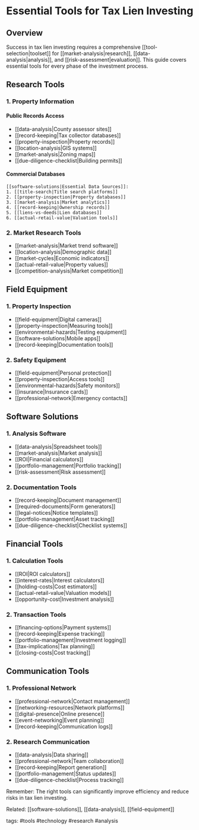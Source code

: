 # Essential Tools for Tax Lien Investing

## Overview
Success in tax lien investing requires a comprehensive [[tool-selection|toolset]] for [[market-analysis|research]], [[data-analysis|analysis]], and [[risk-assessment|evaluation]]. This guide covers essential tools for every phase of the investment process.

## Research Tools

### 1. Property Information
#### Public Records Access
- [[data-analysis|County assessor sites]]
- [[record-keeping|Tax collector databases]]
- [[property-inspection|Property records]]
- [[location-analysis|GIS systems]]
- [[market-analysis|Zoning maps]]
- [[due-diligence-checklist|Building permits]]

#### Commercial Databases
```plaintext
[[software-solutions|Essential Data Sources]]:
1. [[title-search|Title search platforms]]
2. [[property-inspection|Property databases]]
3. [[market-analysis|Market analytics]]
4. [[record-keeping|Ownership records]]
5. [[liens-vs-deeds|Lien databases]]
6. [[actual-retail-value|Valuation tools]]
```

### 2. Market Research Tools
- [[market-analysis|Market trend software]]
- [[location-analysis|Demographic data]]
- [[market-cycles|Economic indicators]]
- [[actual-retail-value|Property values]]
- [[competition-analysis|Market competition]]

## Field Equipment

### 1. Property Inspection
- [[field-equipment|Digital cameras]]
- [[property-inspection|Measuring tools]]
- [[environmental-hazards|Testing equipment]]
- [[software-solutions|Mobile apps]]
- [[record-keeping|Documentation tools]]

### 2. Safety Equipment
- [[field-equipment|Personal protection]]
- [[property-inspection|Access tools]]
- [[environmental-hazards|Safety monitors]]
- [[insurance|Insurance cards]]
- [[professional-network|Emergency contacts]]

## Software Solutions

### 1. Analysis Software
- [[data-analysis|Spreadsheet tools]]
- [[market-analysis|Market analysis]]
- [[ROI|Financial calculators]]
- [[portfolio-management|Portfolio tracking]]
- [[risk-assessment|Risk assessment]]

### 2. Documentation Tools
- [[record-keeping|Document management]]
- [[required-documents|Form generators]]
- [[legal-notices|Notice templates]]
- [[portfolio-management|Asset tracking]]
- [[due-diligence-checklist|Checklist systems]]

## Financial Tools

### 1. Calculation Tools
- [[ROI|ROI calculators]]
- [[interest-rates|Interest calculators]]
- [[holding-costs|Cost estimators]]
- [[actual-retail-value|Valuation models]]
- [[opportunity-cost|Investment analysis]]

### 2. Transaction Tools
- [[financing-options|Payment systems]]
- [[record-keeping|Expense tracking]]
- [[portfolio-management|Investment logging]]
- [[tax-implications|Tax planning]]
- [[closing-costs|Cost tracking]]

## Communication Tools

### 1. Professional Network
- [[professional-network|Contact management]]
- [[networking-resources|Network platforms]]
- [[digital-presence|Online presence]]
- [[event-networking|Event planning]]
- [[record-keeping|Communication logs]]

### 2. Research Communication
- [[data-analysis|Data sharing]]
- [[professional-network|Team collaboration]]
- [[record-keeping|Report generation]]
- [[portfolio-management|Status updates]]
- [[due-diligence-checklist|Process tracking]]

Remember: The right tools can significantly improve efficiency and reduce risks in tax lien investing.

Related: [[software-solutions]], [[data-analysis]], [[field-equipment]]

tags: #tools #technology #research #analysis 